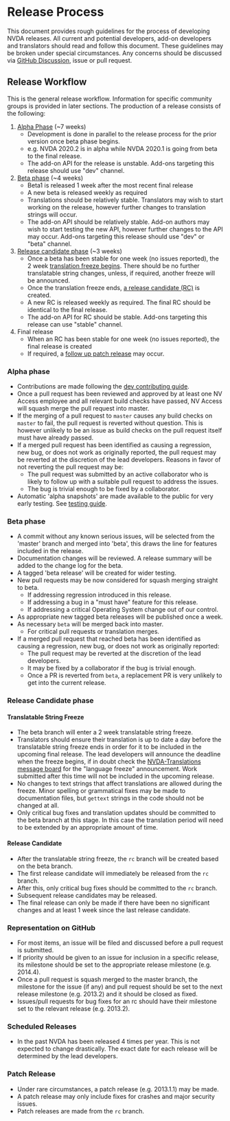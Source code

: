 # Release Process

This document provides rough guidelines for the process of developing NVDA releases.
All current and potential developers, add-on developers and translators should read and follow this document.
These guidelines may be broken under special circumstances.
Any concerns should be discussed via [GitHub Discussion](https://github.com/nvaccess/nvda/discussions), issue or pull request.
 
## Release Workflow
This is the general release workflow.
Information for specific community groups is provided in later sections.
The production of a release consists of the following:
1. [Alpha Phase](#alpha-phase) (~7 weeks)
    - Development is done in parallel to the release process for the prior version once beta phase begins.
    - e.g. NVDA 2020.2 is in alpha while NVDA 2020.1 is going from beta to the final release.
    - The add-on API for the release is unstable.
   Add-ons targeting this release should use "dev" channel.
1. [Beta phase](#beta-phase) (~4 weeks)
    - Beta1 is released 1 week after the most recent final release
    - A new beta is released weekly as required
    - Translations should be relatively stable.
    Translators may wish to start working on the release, however further changes to translation strings will occur.
    - The add-on API should be relatively stable.
    Add-on authors may wish to start testing the new API, however further changes to the API may occur.
  Add-ons targeting this release should use "dev" or "beta" channel.
1. [Release candidate phase](#Release-Candidate-phase) (~3 weeks)
    - Once a beta has been stable for one week (no issues reported), the 2 week [translation freeze begins](#translatable-string-freeze).
    There should be no further translatable string changes, unless, if required, another freeze will be announced.
    - Once the translation freeze ends, [a release candidate (RC)](#release-candidate) is created.
    - A new RC is released weekly as required.
    The final RC should be identical to the final release.
    - The add-on API for RC should be stable.
    Add-ons targeting this release can use "stable" channel.
1. Final release
    - When an RC has been stable for one week (no issues reported), the final release is created
    - If required, a [follow up patch release](#patch-release) may occur.

### Alpha phase
* Contributions are made following the [dev contributing guide](../dev/contributing.md).
* Once a pull request has been reviewed and approved by at least one NV Access employee and all relevant build checks have passed, NV Access will squash merge the pull request into master.
* If the merging of a pull request to `master` causes any build checks on `master` to fail, the pull request is reverted without question.
This is however unlikely to be an issue as build checks on the pull request itself must have already passed.
* If a merged pull request has been identified as causing a regression, new bug, or does not work as originally reported, the pull request may be reverted at the discretion of the lead developers. Reasons in favor of not reverting the pull request may be: 
  * The pull request was submitted by an active collaborator who is likely to follow up with a suitable pull request to address the issues.
  * The bug is trivial enough to be fixed by a collaborator.
* Automatic 'alpha snapshots' are made available to the public for very early testing. See [testing guide](../testing/contributing.md).

### Beta phase
* A commit without any known serious issues, will be selected from the 'master' branch and merged into 'beta', this draws the line for features included in the release.
* Documentation changes will be reviewed. A release summary will be added to the change log for the beta.
* A tagged 'beta release' will be created for wider testing. 
* New pull requests may be now considered for squash merging straight to beta.
  - If addressing regression introduced in this release.
  - If addressing a bug in a "must have" feature for this release.
  - If addressing a critical Operating System change out of our control.
* As appropriate new tagged beta releases will be published once a week.
* As necessary `beta` will be merged back into master.
  - For critical pull requests or translation merges.
* If a merged pull request that reached beta has been identified as causing a regression, new bug, or does not work as originally reported:
  - The pull request may be reverted at the discretion of the lead developers.
  - It may be fixed by a collaborator if the bug is trivial enough.
  - Once a PR is reverted from `beta`, a replacement PR is very unlikely to get into the current release.

### Release Candidate phase

#### Translatable String Freeze
- The beta branch will enter a 2 week translatable string freeze.
- Translators should ensure their translation is up to date a day before the translatable string freeze ends in order for it to be included in the upcoming final release.
The lead developers will announce the deadline when the freeze begins, if in doubt check the [NVDA-Translations message board](https://groups.io/g/nvda-translations/) for the "language freeze" announcement.
Work submitted after this time will not be included in the upcoming release.
- No changes to text strings that affect translations are allowed during the freeze. Minor spelling or grammatical fixes may be made to documentation files, but `gettext` strings in the code should not be changed at all.
- Only critical bug fixes and translation updates should be committed to the beta branch at this stage.
In this case the translation period will need to be extended by an appropriate amount of time.

#### Release Candidate
* After the translatable string freeze, the `rc` branch will be created based on the beta branch.
* The first release candidate will immediately be released from the `rc` branch.
* After this, only critical bug fixes should be committed to the `rc` branch.
* Subsequent release candidates may be released.
* The final release can only be made if there have been no significant changes and at least 1 week since the last release candidate.

### Representation on GitHub
* For most items, an issue will be filed and discussed before a pull request is submitted.
* If priority should be given to an issue for inclusion in a specific release, its milestone should be set to the appropriate release milestone (e.g. 2014.4).
* Once a pull request is squash merged to the master branch, the milestone for the issue (if any) and pull request should be set to the next release milestone (e.g. 2013.2) and it should be closed as fixed.
* Issues/pull requests for bug fixes for an rc should have their milestone set to the relevant release (e.g. 2013.2).

### Scheduled Releases
* In the past NVDA has been released 4 times per year. This is not expected to change drastically. The exact date for each release will be determined by the lead developers.

### Patch Release
* Under rare circumstances, a patch release (e.g. 2013.1.1) may be made.
* A patch release may only include fixes for crashes and major security issues.
* Patch releases are made from the `rc` branch.
